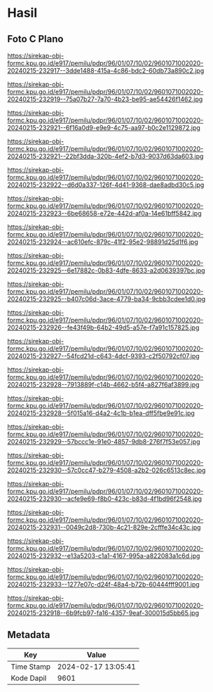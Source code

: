 # Hasil

## Foto C Plano

https://sirekap-obj-formc.kpu.go.id/e917/pemilu/pdpr/96/01/07/10/02/9601071002020-20240215-232917--3dde1488-415a-4c86-bdc2-60db73a890c2.jpg

https://sirekap-obj-formc.kpu.go.id/e917/pemilu/pdpr/96/01/07/10/02/9601071002020-20240215-232919--75a07b27-7a70-4b23-be95-ae54426f1462.jpg

https://sirekap-obj-formc.kpu.go.id/e917/pemilu/pdpr/96/01/07/10/02/9601071002020-20240215-232921--6f16a0d9-e9e9-4c75-aa97-b0c2e1129872.jpg

https://sirekap-obj-formc.kpu.go.id/e917/pemilu/pdpr/96/01/07/10/02/9601071002020-20240215-232921--22bf3dda-320b-4ef2-b7d3-9037d63da603.jpg

https://sirekap-obj-formc.kpu.go.id/e917/pemilu/pdpr/96/01/07/10/02/9601071002020-20240215-232922--d6d0a337-126f-4d41-9368-dae8adbd30c5.jpg

https://sirekap-obj-formc.kpu.go.id/e917/pemilu/pdpr/96/01/07/10/02/9601071002020-20240215-232923--6be68658-e72e-442d-af0a-14e61bff5842.jpg

https://sirekap-obj-formc.kpu.go.id/e917/pemilu/pdpr/96/01/07/10/02/9601071002020-20240215-232924--ac610efc-879c-41f2-95e2-98891d25d1f6.jpg

https://sirekap-obj-formc.kpu.go.id/e917/pemilu/pdpr/96/01/07/10/02/9601071002020-20240215-232925--6e17882c-0b83-4dfe-8633-a2d0639397bc.jpg

https://sirekap-obj-formc.kpu.go.id/e917/pemilu/pdpr/96/01/07/10/02/9601071002020-20240215-232925--b407c06d-3ace-4779-ba34-9cbb3cdee1d0.jpg

https://sirekap-obj-formc.kpu.go.id/e917/pemilu/pdpr/96/01/07/10/02/9601071002020-20240215-232926--fe43f49b-64b2-49d5-a57e-f7a91c157825.jpg

https://sirekap-obj-formc.kpu.go.id/e917/pemilu/pdpr/96/01/07/10/02/9601071002020-20240215-232927--54fcd21d-c643-4dcf-9393-c2f50792cf07.jpg

https://sirekap-obj-formc.kpu.go.id/e917/pemilu/pdpr/96/01/07/10/02/9601071002020-20240215-232928--7913889f-c14b-4662-b5f4-a827f6af3899.jpg

https://sirekap-obj-formc.kpu.go.id/e917/pemilu/pdpr/96/01/07/10/02/9601071002020-20240215-232928--5f015a16-d4a2-4c1b-b1ea-dff5fbe9e91c.jpg

https://sirekap-obj-formc.kpu.go.id/e917/pemilu/pdpr/96/01/07/10/02/9601071002020-20240215-232929--57bccc1e-91e0-4857-9db8-276f7f53e057.jpg

https://sirekap-obj-formc.kpu.go.id/e917/pemilu/pdpr/96/01/07/10/02/9601071002020-20240215-232930--57c0cc47-b279-4508-a2b2-026c6513c8ec.jpg

https://sirekap-obj-formc.kpu.go.id/e917/pemilu/pdpr/96/01/07/10/02/9601071002020-20240215-232930--acfe9e69-f8b0-423c-b83d-4f1bd96f2548.jpg

https://sirekap-obj-formc.kpu.go.id/e917/pemilu/pdpr/96/01/07/10/02/9601071002020-20240215-232931--0049c2d8-730b-4c21-829e-2cfffe34c43c.jpg

https://sirekap-obj-formc.kpu.go.id/e917/pemilu/pdpr/96/01/07/10/02/9601071002020-20240215-232932--e13a5203-c1a1-4167-995a-a822083a1c6d.jpg

https://sirekap-obj-formc.kpu.go.id/e917/pemilu/pdpr/96/01/07/10/02/9601071002020-20240215-232933--1277e07c-d24f-48a4-b72b-60444fff9001.jpg

https://sirekap-obj-formc.kpu.go.id/e917/pemilu/pdpr/96/01/07/10/02/9601071002020-20240215-232918--6b9fcb97-fa16-4357-9eaf-300015d5bb65.jpg


## Metadata

| Key        | Value               |
| ---------- | ------------------- |
| Time Stamp | 2024-02-17 13:05:41 |
| Kode Dapil | 9601                |



